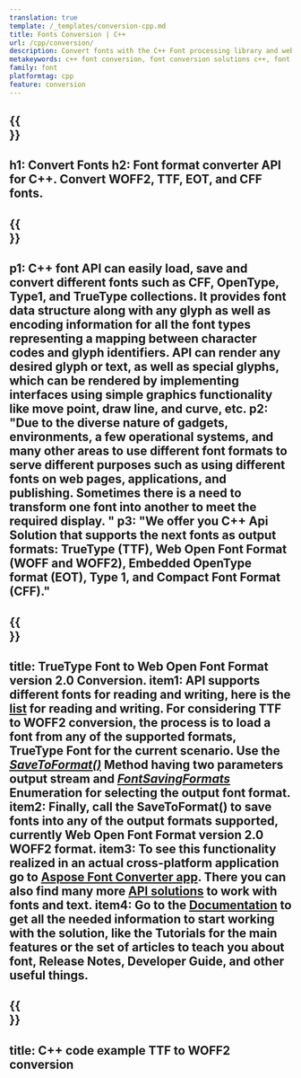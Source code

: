 ```yaml
---
translation: true
template: /_templates/conversion-cpp.md
title: Fonts Conversion | C++
url: /cpp/conversion/
description: Convert fonts with the C++ Font processing library and web applications. Conversion functionality that can work with TTF, WOFF, CFF, EOT and Type 1 fonts.
metakeywords: c++ font conversion, font conversion solutions c++, font conerter cpp
family: font
platformtag: cpp
feature: conversion
---
```


{{<section banner>}}
---
h1: Convert Fonts
h2: Font format converter API for С++. Convert WOFF2, TTF, EOT, and CFF fonts.
---

{{<section overview>}}
---
p1: С++ font API can easily load, save and convert different fonts such as CFF, OpenType, Type1, and TrueType collections. It provides font data structure along with any glyph as well as encoding information for all the font types representing a mapping between character codes and glyph identifiers. API can render any desired glyph or text, as well as special glyphs, which can be rendered by implementing interfaces using simple graphics functionality like move point, draw line, and curve, etc.
p2: "Due to the diverse nature of gadgets, environments, a few operational systems, and many other areas to use different font formats to serve different purposes such as using different fonts on web pages, applications, and publishing. Sometimes there is a need to transform one font into another to meet the required display. "
p3: "We offer you С++ Api Solution that supports the next fonts as output formats: TrueType (TTF), Web Open Font Format (WOFF and WOFF2), Embedded OpenType format (EOT), Type 1, and Compact Font Format (CFF)."
---

{{<section feature1>}}
---
title: TrueType Font to Web Open Font Format version 2.0 Conversion.
item1: API supports different fonts for reading and writing, here is the [list](https://docs.aspose.com/font/cpp/convert/#formats-supported-for-reading-andor-writing) for reading and writing. For considering TTF to WOFF2 conversion, the process is to load a font from any of the supported formats, TrueType Font for the current scenario. Use the [*SaveToFormat()*](https://reference.aspose.com/font/cpp/class/aspose.font.font#a670ea97404fd72c2e51b0e8c543c8a45) Method having two parameters output stream and [*FontSavingFormats*](https://reference.aspose.com/font/cpp/namespace/aspose.font#a93d0dcc7c00f5c7027d60e14a5433c74) Enumeration for selecting the output font format. 
item2: Finally, call the SaveToFormat() to save fonts into any of the output formats supported, currently Web Open Font Format version 2.0 WOFF2 format.
item3: To see this functionality realized in an actual cross-platform application go to [Aspose Font Converter app](https://products.aspose.app/font/conversion). There you can also find many more [API solutions](https://products.aspose.app/font/applications) to work with fonts and text.
item4: Go to the [Documentation](https://docs.aspose.com/font/net/) to get all the needed information to start working with the solution, like the Tutorials for the main features or the set of articles to teach you about font, Release Notes, Developer Guide, and other useful things.
---

{{<section codeexample>}}
---
title: C++ code example TTF to WOFF2 conversion
---



